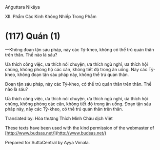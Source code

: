 

Aṅguttara Nikāya

XII. Phẩm Các Kinh Không Nhiếp Trong Phẩm

# (117) Quán (1)

—Không đoạn tận sáu pháp, này các Tỷ-kheo, không có thể trú quán thân trên thân. Thế nào là sáu?

Ưa thích công việc, ưa thích nói chuyện, ưa thích ngủ nghỉ, ưa thích hội chúng, không phòng hộ các căn, không tiết độ trong ăn uống. Này các Tỷ-kheo, không đoạn tận sáu pháp này, không thể trú quán thân.

Ðoạn tận sáu pháp, này các Tỷ-kheo, có thể trú quán thân trên thân. Thế nào là sáu?

Ưa thích công việc, ưa thích nói chuyện, ưa thích ngủ nghỉ, ưa thích hội chúng, không phòng các căn, không tiết độ trong ăn uống. Ðoạn tận sáu pháp này, này các Tỷ-kheo, có thể trú quán thân trên thân.

Translated by: Hòa thượng Thích Minh Châu dịch Việt

These texts have been used with the kind permission of the webmaster of [http://www.budsas.net/](http://www.budsas.net/)

Prepared for SuttaCentral by Ayya Vimala.